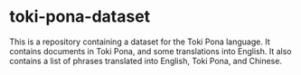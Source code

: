 # toki-pona-dataset

This is a repository containing a dataset for the Toki Pona language. It contains documents in Toki Pona, and some translations into English. It also contains a list of phrases translated into English, Toki Pona, and Chinese.